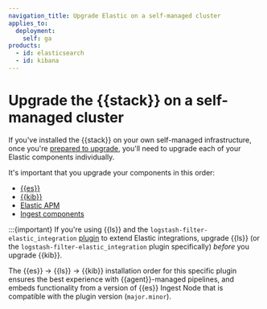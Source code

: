 ```yaml
---
navigation_title: Upgrade Elastic on a self-managed cluster
applies_to:
  deployment:
    self: ga
products:
  - id: elasticsearch
  - id: kibana
---
```


# Upgrade the {{stack}} on a self-managed cluster

If you've installed the {{stack}} on your own self-managed infrastructure, once you're [prepared to upgrade](/deploy-manage/upgrade/prepare-to-upgrade.md), you'll need to upgrade each of your Elastic components individually.

It's important that you upgrade your components in this order:
* [{{es}}](/deploy-manage/upgrade/deployment-or-cluster/elasticsearch.md)
* [{{kib}}](/deploy-manage/upgrade/deployment-or-cluster/kibana.md)
* [Elastic APM](/solutions/observability/apm/upgrade.md)
* [Ingest components](/deploy-manage/upgrade/ingest-components.md)

:::{important}
If you're using {{ls}} and the `logstash-filter-elastic_integration` [plugin](logstash-docs-md://lsr/plugins-filters-elastic_integration.md) to extend Elastic integrations, upgrade {{ls}} (or the `logstash-filter-elastic_integration` plugin specifically) *before* you upgrade {{kib}}.

The {{es}} → {{ls}} → {{kib}} installation order for this specific plugin ensures the best experience with {{agent}}-managed pipelines, and embeds functionality from a version of {{es}} Ingest Node that is compatible with the plugin version (`major.minor`).
